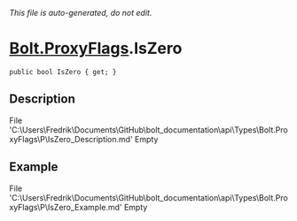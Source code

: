 *This file is auto-generated, do not edit.*

# [Bolt.ProxyFlags](Types/Bolt.ProxyFlags.md).IsZero
`public bool IsZero { get; }`
## Description
File 'C:\Users\Fredrik\Documents\GitHub\bolt_documentation\api\Types\Bolt.ProxyFlags\P\IsZero_Description.md' Empty
## Example
File 'C:\Users\Fredrik\Documents\GitHub\bolt_documentation\api\Types\Bolt.ProxyFlags\P\IsZero_Example.md' Empty
